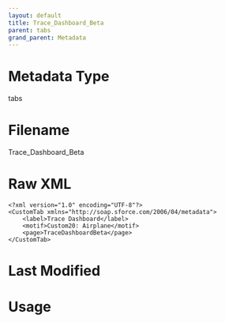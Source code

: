 ```yaml
---
layout: default
title: Trace_Dashboard_Beta
parent: tabs
grand_parent: Metadata
---
```

# Metadata Type
tabs


# Filename 
Trace_Dashboard_Beta


# Raw XML
```
<?xml version="1.0" encoding="UTF-8"?>
<CustomTab xmlns="http://soap.sforce.com/2006/04/metadata">
    <label>Trace Dashboard</label>
    <motif>Custom20: Airplane</motif>
    <page>TraceDashboardBeta</page>
</CustomTab>
```


# Last Modified


# Usage
